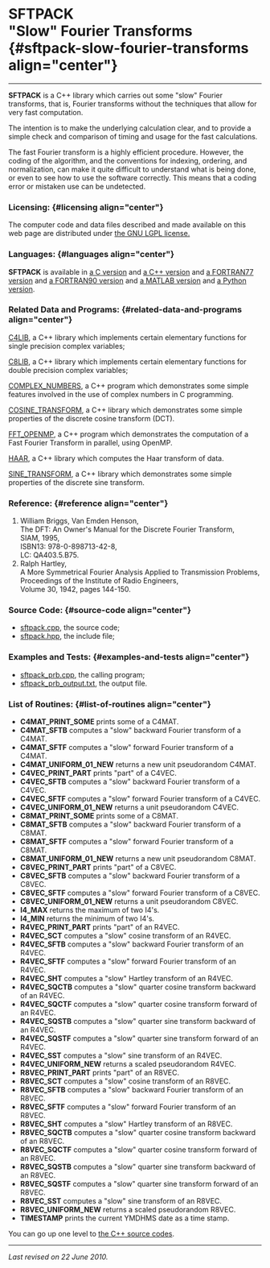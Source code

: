 SFTPACK\
"Slow" Fourier Transforms {#sftpack-slow-fourier-transforms align="center"}
=========================

------------------------------------------------------------------------

**SFTPACK** is a C++ library which carries out some "slow" Fourier
transforms, that is, Fourier transforms without the techniques that
allow for very fast computation.

The intention is to make the underlying calculation clear, and to
provide a simple check and comparison of timing and usage for the fast
calculations.

The fast Fourier transform is a highly efficient procedure. However, the
coding of the algorithm, and the conventions for indexing, ordering, and
normalization, can make it quite difficult to understand what is being
done, or even to see how to use the software correctly. This means that
a coding error or mistaken use can be undetected.

### Licensing: {#licensing align="center"}

The computer code and data files described and made available on this
web page are distributed under [the GNU LGPL
license.](../../txt/gnu_lgpl.txt)

### Languages: {#languages align="center"}

**SFTPACK** is available in [a C
version](../../c_src/sftpack/sftpack.md) and [a C++
version](../../master/sftpack/sftpack.md) and [a FORTRAN77
version](../../f77_src/sftpack/sftpack.md) and [a FORTRAN90
version](../../f_src/sftpack/sftpack.md) and [a MATLAB
version](../../m_src/sftpack/sftpack.md) and [a Python
version](../../py_src/sftpack/sftpack.md).

### Related Data and Programs: {#related-data-and-programs align="center"}

[C4LIB](../../master/c4lib/c4lib.md), a C++ library which implements
certain elementary functions for single precision complex variables;

[C8LIB](../../master/c8lib/c8lib.md), a C++ library which implements
certain elementary functions for double precision complex variables;

[COMPLEX\_NUMBERS](../../master/complex_numbers/complex_numbers.md),
a C++ program which demonstrates some simple features involved in the
use of complex numbers in C programming.

[COSINE\_TRANSFORM](../../master/cosine_transform/cosine_transform.md),
a C++ library which demonstrates some simple properties of the discrete
cosine transform (DCT).

[FFT\_OPENMP](../../master/fft_openmp/fft_openmp.md), a C++ program
which demonstrates the computation of a Fast Fourier Transform in
parallel, using OpenMP.

[HAAR](../../master/haar/haar.md), a C++ library which computes the
Haar transform of data.

[SINE\_TRANSFORM](../../master/sine_transform/sine_transform.md), a
C++ library which demonstrates some simple properties of the discrete
sine transform.

### Reference: {#reference align="center"}

1.  William Briggs, Van Emden Henson,\
    The DFT: An Owner's Manual for the Discrete Fourier Transform,\
    SIAM, 1995,\
    ISBN13: 978-0-898713-42-8,\
    LC: QA403.5.B75.
2.  Ralph Hartley,\
    A More Symmetrical Fourier Analysis Applied to Transmission
    Problems,\
    Proceedings of the Institute of Radio Engineers,\
    Volume 30, 1942, pages 144-150.

### Source Code: {#source-code align="center"}

-   [sftpack.cpp](sftpack.cpp), the source code;
-   [sftpack.hpp](sftpack.hpp), the include file;

### Examples and Tests: {#examples-and-tests align="center"}

-   [sftpack\_prb.cpp](sftpack_prb.cpp), the calling program;
-   [sftpack\_prb\_output.txt](sftpack_prb_output.txt), the output file.

### List of Routines: {#list-of-routines align="center"}

-   **C4MAT\_PRINT\_SOME** prints some of a C4MAT.
-   **C4MAT\_SFTB** computes a "slow" backward Fourier transform of a
    C4MAT.
-   **C4MAT\_SFTF** computes a "slow" forward Fourier transform of a
    C4MAT.
-   **C4MAT\_UNIFORM\_01\_NEW** returns a new unit pseudorandom C4MAT.
-   **C4VEC\_PRINT\_PART** prints "part" of a C4VEC.
-   **C4VEC\_SFTB** computes a "slow" backward Fourier transform of a
    C4VEC.
-   **C4VEC\_SFTF** computes a "slow" forward Fourier transform of a
    C4VEC.
-   **C4VEC\_UNIFORM\_01\_NEW** returns a unit pseudorandom C4VEC.
-   **C8MAT\_PRINT\_SOME** prints some of a C8MAT.
-   **C8MAT\_SFTB** computes a "slow" backward Fourier transform of a
    C8MAT.
-   **C8MAT\_SFTF** computes a "slow" forward Fourier transform of a
    C8MAT.
-   **C8MAT\_UNIFORM\_01\_NEW** returns a new unit pseudorandom C8MAT.
-   **C8VEC\_PRINT\_PART** prints "part" of a C8VEC.
-   **C8VEC\_SFTB** computes a "slow" backward Fourier transform of a
    C8VEC.
-   **C8VEC\_SFTF** computes a "slow" forward Fourier transform of a
    C8VEC.
-   **C8VEC\_UNIFORM\_01\_NEW** returns a unit pseudorandom C8VEC.
-   **I4\_MAX** returns the maximum of two I4's.
-   **I4\_MIN** returns the minimum of two I4's.
-   **R4VEC\_PRINT\_PART** prints "part" of an R4VEC.
-   **R4VEC\_SCT** computes a "slow" cosine transform of an R4VEC.
-   **R4VEC\_SFTB** computes a "slow" backward Fourier transform of an
    R4VEC.
-   **R4VEC\_SFTF** computes a "slow" forward Fourier transform of an
    R4VEC.
-   **R4VEC\_SHT** computes a "slow" Hartley transform of an R4VEC.
-   **R4VEC\_SQCTB** computes a "slow" quarter cosine transform backward
    of an R4VEC.
-   **R4VEC\_SQCTF** computes a "slow" quarter cosine transform forward
    of an R4VEC.
-   **R4VEC\_SQSTB** computes a "slow" quarter sine transform backward
    of an R4VEC.
-   **R4VEC\_SQSTF** computes a "slow" quarter sine transform forward of
    an R4VEC.
-   **R4VEC\_SST** computes a "slow" sine transform of an R4VEC.
-   **R4VEC\_UNIFORM\_NEW** returns a scaled pseudorandom R4VEC.
-   **R8VEC\_PRINT\_PART** prints "part" of an R8VEC.
-   **R8VEC\_SCT** computes a "slow" cosine transform of an R8VEC.
-   **R8VEC\_SFTB** computes a "slow" backward Fourier transform of an
    R8VEC.
-   **R8VEC\_SFTF** computes a "slow" forward Fourier transform of an
    R8VEC.
-   **R8VEC\_SHT** computes a "slow" Hartley transform of an R8VEC.
-   **R8VEC\_SQCTB** computes a "slow" quarter cosine transform backward
    of an R8VEC.
-   **R8VEC\_SQCTF** computes a "slow" quarter cosine transform forward
    of an R8VEC.
-   **R8VEC\_SQSTB** computes a "slow" quarter sine transform backward
    of an R8VEC.
-   **R8VEC\_SQSTF** computes a "slow" quarter sine transform forward of
    an R8VEC.
-   **R8VEC\_SST** computes a "slow" sine transform of an R8VEC.
-   **R8VEC\_UNIFORM\_NEW** returns a scaled pseudorandom R8VEC.
-   **TIMESTAMP** prints the current YMDHMS date as a time stamp.

You can go up one level to [the C++ source codes](../cpp_src.md).

------------------------------------------------------------------------

*Last revised on 22 June 2010.*
